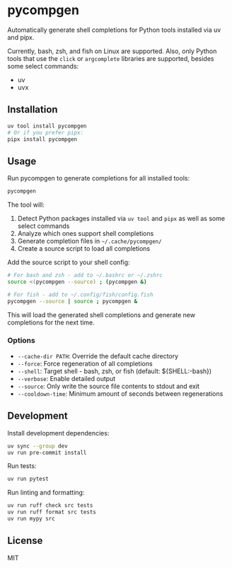 # pycompgen

Automatically generate shell completions for Python tools installed via
uv and pipx.

Currently, bash, zsh, and fish on Linux are supported. Also, only Python
tools that use the `click` or `argcomplete` libraries are supported,
besides some select commands:

- uv
- uvx

## Installation

``` bash
uv tool install pycompgen
# Or if you prefer pipx:
pipx install pycompgen
```

## Usage

Run pycompgen to generate completions for all installed tools:

``` bash
pycompgen
```

The tool will:

1.  Detect Python packages installed via `uv tool` and `pipx` as well as
    some select commands
2.  Analyze which ones support shell completions
3.  Generate completion files in `~/.cache/pycompgen/`
4.  Create a source script to load all completions

Add the source script to your shell config:

``` bash
# For bash and zsh - add to ~/.bashrc or ~/.zshrc
source <(pycompgen --source) ; (pycompgen &)

# For fish - add to ~/.config/fish/config.fish
pycompgen --source | source ; pycompgen &
```

This will load the generated shell completions and generate new
completions for the next time.

### Options

- `--cache-dir PATH`: Override the default cache directory
- `--force`: Force regeneration of all completions
- `--shell`: Target shell - bash, zsh, or fish (default:
  \${SHELL:-bash})
- `--verbose`: Enable detailed output
- `--source`: Only write the source file contents to stdout and exit
- `--cooldown-time`: Minimum amount of seconds between regenerations

## Development

Install development dependencies:

``` bash
uv sync --group dev
uv run pre-commit install
```

Run tests:

``` bash
uv run pytest
```

Run linting and formatting:

``` bash
uv run ruff check src tests
uv run ruff format src tests
uv run mypy src
```

## License

MIT
